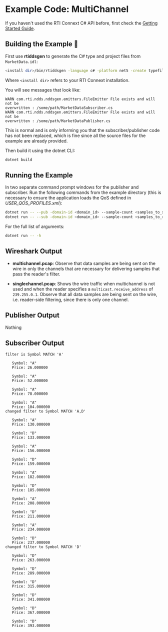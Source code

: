 # Example Code: MultiChannel

If you haven't used the RTI Connext C# API before, first check the
[Getting Started Guide](https://community.rti.com/static/documentation/connext-dds/6.0.1/doc/manuals/connext_dds/getting_started/index.html).

## Building the Example :wrench:

First use **rtiddsgen** to generate the C# type and project files from
`MarketData.idl`:

```sh
<install dir>/bin/rtiddsgen -language c# -platform net5 -create typefiles -create makefiles MarketData.idl
```

Where `<install dir>` refers to your RTI Connext installation.

You will see messages that look like:

```plaintext
WARN com.rti.ndds.nddsgen.emitters.FileEmitter File exists and will not be
overwritten : /some/path/MarketDataSubscriber.cs
WARN com.rti.ndds.nddsgen.emitters.FileEmitter File exists and will not be
overwritten : /some/path/MarketDataPublisher.cs
```

This is normal and is only informing you that the subscriber/publisher code has
not been replaced, which is fine since all the source files for the example are
already provided.

Then build it using the dotnet CLI:

```sh
dotnet build
```

## Running the Example

In two separate command prompt windows for the publisher and subscriber. Run the
following commands from the example directory (this is necessary to ensure the
application loads the QoS defined in *USER_QOS_PROFILES.xml*):

```sh
dotnet run -- --pub -domain-id <domain_id> --sample-count <samples_to_send>
dotnet run -- --sub -domain-id <domain_id> --sample-count <samples_to_receive>
```

For the full list of arguments:

```sh
dotnet run -- -h
```

## Wireshark Output

-   **multichannel.pcap**: Observe that data samples are being sent on the wire
    in only the channels that are necessary for delivering samples that pass the
    reader's filter.

-   **singlechannel.pcap**: Shows the wire traffic when multichannel is not used
    and when the reader specifies a `multicast.receive_address` of
    `239.255.0.1`. Observe that all data samples are being sent on the wire,
    i.e. reader-side filtering, since there is only one channel.

## Publisher Output

Nothing

## Subscriber Output

```plaintext
filter is Symbol MATCH 'A'

   Symbol: "A"
   Price: 26.000000

   Symbol: "A"
   Price: 52.000000

   Symbol: "A"
   Price: 78.000000

   Symbol: "A"
   Price: 104.000000
changed filter to Symbol MATCH 'A,D'

   Symbol: "A"
   Price: 130.000000

   Symbol: "D"
   Price: 133.000000

   Symbol: "A"
   Price: 156.000000

   Symbol: "D"
   Price: 159.000000

   Symbol: "A"
   Price: 182.000000

   Symbol: "D"
   Price: 185.000000

   Symbol: "A"
   Price: 208.000000

   Symbol: "D"
   Price: 211.000000

   Symbol: "A"
   Price: 234.000000

   Symbol: "D"
   Price: 237.000000
changed filter to Symbol MATCH 'D'

   Symbol: "D"
   Price: 263.000000

   Symbol: "D"
   Price: 289.000000

   Symbol: "D"
   Price: 315.000000

   Symbol: "D"
   Price: 341.000000

   Symbol: "D"
   Price: 367.000000

   Symbol: "D"
   Price: 393.000000
```

